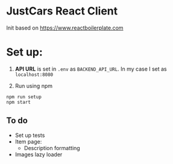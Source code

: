 # JustCars React Client

Init based on https://www.reactboilerplate.com

# Set up:

1. **API URL** is set in `.env` as `BACKEND_API_URL`. In my case I set as `localhost:8080`

2. Run using npm
  ```
  npm run setup
  npm start
  ```

## To do

* Set up tests
* Item page:
  * Description formatting
* Images lazy loader
